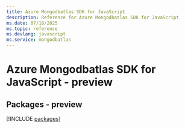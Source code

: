 ```yaml
---
title: Azure Mongodbatlas SDK for JavaScript
description: Reference for Azure Mongodbatlas SDK for JavaScript
ms.date: 07/18/2025
ms.topic: reference
ms.devlang: javascript
ms.service: mongodbatlas
---
```

# Azure Mongodbatlas SDK for JavaScript - preview
## Packages - preview
[!INCLUDE [packages](mongodbatlas-index.md)]